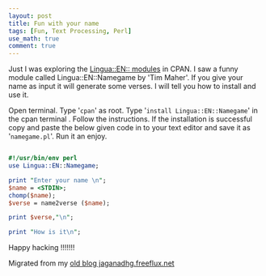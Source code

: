 ```yaml
---
layout: post
title: Fun with your name
tags: [Fun, Text Processing, Perl]
use_math: true
comment: true
---
```

Just I was exploring the [Lingua::EN:: modules](http://search.cpan.org/~yumpy/Lingua-EN-Namegame-0.05/Namegame.pm) in CPAN. I saw a funny module called Lingua::EN::Namegame by 'Tim Maher'. If you give your name as input it will generate some verses. I will tell you how to install and use it. 

Open terminal. Type '`cpan`' as root. Type '`install Lingua::EN::Namegame`' in the cpan terminal . Follow the instructions. If the installation is successful copy and paste the below given code in to your text editor and save it as '`namegame.pl`'. Run it an enjoy.

```perl

#!/usr/bin/env perl
use Lingua::EN::Namegame;

print "Enter your name \n";
$name = <STDIN>;
chomp($name);
$verse = name2verse ($name);

print $verse,"\n";

print "How is it\n";
```

Happy hacking !!!!!!!


Migrated from my [old blog jaganadhg.freeflux.net](https://web.archive.org/web/20160323193721/http://jaganadhg.freeflux.net/blog)
